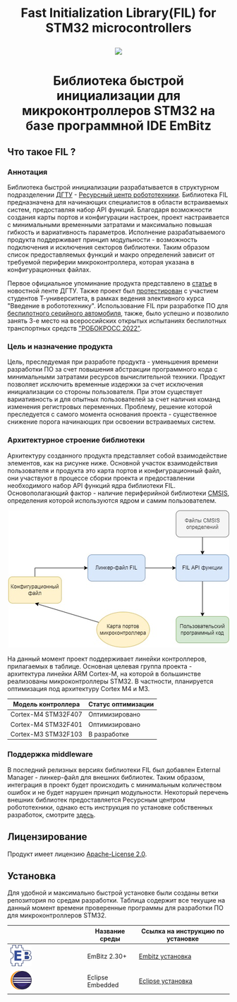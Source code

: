 
<h1><p align="center"> 
Fast Initialization Library(FIL) for STM32 microcontrollers
</p></h1>
<p align="center"> 
<img src="https://user-images.githubusercontent.com/91759086/190248440-2ef2d1a1-0922-4964-92f6-a2ac908225ce.jpeg">
</p>
<h1><p align="center"> 
Библиотека быстрой инициализации для микроконтроллеров STM32 на базе программной IDE EmBitz
</p></h1>
<h3><p align="center"> 

## Что такое FIL ?

<h3>Аннотация</h3>

Библиотека быстрой инициализации разрабатывается в структурном подразделении [ДГТУ](https://donstu.ru/) - [Ресурсный центр робототехники](https://github.com/RCR-DSTU). Библиотека FIL предназначена для начинающих специалистов в области встраиваемых систем, предоставляя набор API функций. Благодаря возможности создания карты портов и конфигурации настроек, проект настраивается с минимальными временными затратами и максимально повышая гибкость и вариативность параметров. Исполнение разрабатываемого продукта поддерживает принцип модульности - возможность подключения и исключения секторов библиотеки. Таким образом список предоставляемых функций и макро определений зависит от требуемой периферии микроконтроллера, которая указана в конфигурационных файлах. 

Первое официальное упоминание продукта представлено в [статье](https://donstu.ru/news/nauka/studenty-dgtu-predstavili-svoi-proekty-na-kongresse-molodykh-uchenykh/) в новостной ленте ДГТУ. Также проект был [протестирован](https://dzen.ru/media/donstu/v-resursnom-centre-robototehniki-dgtu-studentov-obuchaiut-na-mobilnyh-robotah-sobstvennogo-proizvodstva-63a19964c98aaa3ae26cade1) с участием студентов Т-университета, в рамках ведения элективного курса "Введение в робототехнику". Использование FIL при разработке ПО для [беспилотного серийного автомобиля](https://github.com/Casonka/Robocross), также, было успешно и позволило занять 3-е место на всероссийских открытых испытаниях беспилотных транспортных средств ["РОБОКРОСС 2022"](https://www.russianrobotics.ru/competition/robocros/).

<h3>Цель и назначение продукта</h3>
Цель, преследуемая при разработе продукта - уменьшения времени разработки ПО за счет повышения абстракции программного кода с минимальными затратами ресурсов вычислительной техники. Продукт позволяет исключить временные издержки за счет исключения инициализации со стороны пользователя. При этом существует вариативность и для опытных пользователей за счет наличия команд изменения регистровых переменных.
Проблему, решение которой преследуется с самого момента основания проекта - существенное снижение порога начинающих при освоении встраиваемых систем. 

<h3>Архитектурное строение библиотеки</h3>

Архитектуру созданного продукта представляет собой взаимодействие элементов, как на рисунке ниже. Основной участок взаимодействия пользователя и продукта это карта портов и конфигурационный файл, они участвуют в процессе сборки проекта и предоставлении необходимого набор API функций ядра библиотеки FIL. Основополагающий фактор - наличие периферийной библиотеки [CMSIS](https://developer.arm.com/tools-and-software/embedded/cmsis), определения которой используются ядром и самим пользователем.

<p align="center"> 
<img src=https://github.com/Casonka/FIL/blob/installation/images/Architecture.jpg>
</p>

На данный момент проект поддерживает линейки контроллеров, прилагаемых в таблице. Основная целевая группа проекта - архитектура линейки ARM Cortex-M, на которой в большинстве реализованы микроконтроллеры STM32. В частности, планируется оптимизация под архитектуру Cortex M4 и M3.

| Модель контроллера | Статус оптимизации |
| ------ | ------ |
| Cortex-M4 STM32F407 | Оптимизировано |
| Cortex-M4 STM32F401 | Оптимизировано |
| Cortex-M3 STM32F103 | В разработке |

<h3>Поддержка middleware</h3>

В последний релизных версиях библиотеки FIL был добавлен External Manager - линкер-файл для внешних библиотек. Таким образом, интеграция в проект будет происходить с минимальным количеством ошибок и не будет нарушен принцип модульности. Некоторый перечень внешних библиотек предоставляется Ресурсным центром робототехники, однако есть инструкция по установке собственных разработок, смотрите [здесь]().

## Лицензирование

Продукт имеет лицензию [Apache-License 2.0](https://www.apache.org/licenses/LICENSE-2.0).

## Установка 

Для удобной и максимально быстрой установке были созданы ветки репозитория по средам разработки. Таблица содержит все текущие на данный момент времени проверенные программы для разработки ПО для микроконтроллеров STM32.

|  | Название среды | Ссылка на инструкцию по установке |
| ------ | ------ | ------ |
| <img width=30% src=https://github.com/Casonka/FIL/blob/installation/images/EmBitz.png> | EmBitz 2.30+ | [Embitz установка]() |
| <img width=30% src=https://github.com/Casonka/FIL/blob/installation/images/Eclipse.png> | Eclipse Embedded | [Eclipse установка]() |

